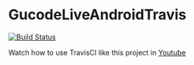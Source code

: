 # GucodeLiveAndroidTravis

[![Build Status](https://travis-ci.org/GucodeLive/GucodeLiveAndroidTravis.svg?branch=master)](https://travis-ci.org/GucodeLive/GucodeLiveAndroidTravis)

Watch how to use TravisCI like this project in [Youtube](https://youtu.be/ao5QarTViuI)